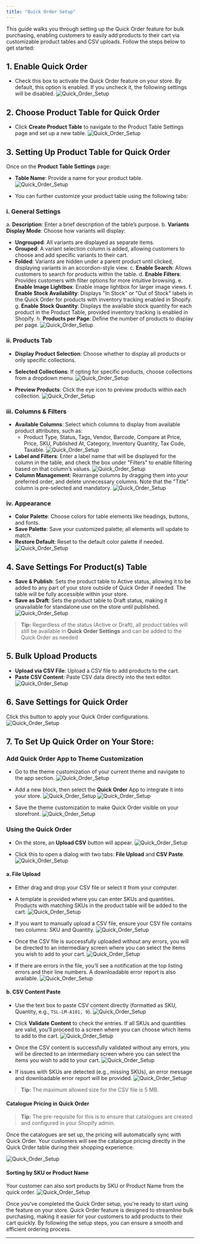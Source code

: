 ```yaml
---
title: "Quick Order Setup"
---
```


This guide walks you through setting up the Quick Order feature for bulk purchasing, enabling customers to easily add products to their cart via customizable product tables and CSV uploads. Follow the steps below to get started:

## 1. **Enable Quick Order**

- Check this box to activate the Quick Order feature on your store. By default, this option is enabled. If you uncheck it, the following settings will be disabled.
![Quick_Order_Setup](./images/quick-1.png)

## 2. **Choose Product Table for Quick Order**

- Click **Create Product Table** to navigate to the Product Table Settings page and set up a new table.
![Quick_Order_Setup](./images/quick-2.png)

## 3. **Setting Up Product Table for Quick Order**

Once on the **Product Table Settings** page:

- **Table Name**: Provide a name for your product table.
![Quick_Order_Setup](./images/quick-3.png)

- You can further customize your product table using the following tabs:

### i. **General Settings**

a. **Description**: Enter a brief description of the table’s purpose.
b. **Variants Display Mode**: Choose how variants will display:
  - **Ungrouped**: All variants are displayed as separate items.
  - **Grouped**: A variant selection column is added, allowing customers to choose and add specific variants to their cart.
  - **Folded**: Variants are hidden under a parent product until clicked, displaying variants in an accordion-style view.
c. **Enable Search**: Allows customers to search for products within the table.
d. **Enable Filters**: Provides customers with filter options for more intuitive browsing.
e. **Enable Image Lightbox**: Enable image lightbox for larger image views.
f. **Enable Stock Availability**: Displays "In Stock" or "Out of Stock" labels in the Quick Order for products with inventory tracking enabled in Shopify.
g. **Enable Stock Quantity**: Displays the available stock quantity for each product in the Product Table, provided inventory tracking is enabled in Shopify.
h. **Products per Page**: Define the number of products to display per page.
![Quick_Order_Setup](./images/CreateProductTable.png)

### ii. **Products Tab**

- **Display Product Selection**: Choose whether to display all products or only specific collections.
- **Selected Collections**: If opting for specific products, choose collections from a dropdown menu.
![Quick_Order_Setup](./images/quick-11.png)

- **Preview Products**: Click the eye icon to preview products within each collection.
![Quick_Order_Setup](./images/quick-12.png)

### iii. **Columns & Filters**

- **Available Columns**: Select which columns to display from available product attributes, such as:
  - Product Type, Status, Tags, Vendor, Barcode, Compare at Price, Price, SKU, Published At, Category, Inventory Quantity, Tax Code, Taxable.
  ![Quick_Order_Setup](./images/quick-13.png)
- **Label and Filters**: Enter a label name that will be displayed for the column in the table, and check the box under "Filters" to enable filtering based on that column’s values.
  ![Quick_Order_Setup](./images/quick-14.png)
- **Column Management**: Rearrange columns by dragging them into your preferred order, and delete unnecessary columns. Note that the "Title" column is pre-selected and mandatory.
  ![Quick_Order_Setup](./images/quick-15.gif)

### iv. **Appearance**

- **Color Palette**: Choose colors for table elements like headings, buttons, and fonts.
- **Save Palette**: Save your customized palette; all elements will update to match.
- **Restore Default**: Reset to the default color palette if needed.
  ![Quick_Order_Setup](./images/quick-16.gif)

## 4. **Save Settings For Product(s) Table**

- **Save & Publish**: Sets the product table to Active status, allowing it to be added to any part of your store outside of Quick Order if needed. The table will be fully accessible within your store.
- **Save as Draft**: Sets the product table to Draft status, making it unavailable for standalone use on the store until published.
  ![Quick_Order_Setup](./images/quick-17.png)

> **Tip:**
> Regardless of the status (Active or Draft), all product tables will still be available in **Quick Order Settings** and can be added to the Quick Order as needed

## 5. **Bulk Upload Products**

- **Upload via CSV File**: Upload a CSV file to add products to the cart.
- **Paste CSV Content**: Paste CSV data directly into the text editor.
  ![Quick_Order_Setup](./images/quick-18.png)

## 6. **Save Settings for Quick Order**

Click this button to apply your Quick Order configurations.
![Quick_Order_Setup](./images/quick-19.png)

## 7. **To Set Up Quick Order on Your Store:**

### Add Quick Order App to Theme Customization

- Go to the theme customization of your current theme and navigate to the app section.
  ![Quick_Order_Setup](./images/quick-20.png)

- Add a new block, then select the **Quick Order** App to integrate it into your store.
  ![Quick_Order_Setup](./images/quick-21.png)
  ![Quick_Order_Setup](./images/quick-22.png)

- Save the theme customization to make Quick Order visible on your storefront.
  ![Quick_Order_Setup](./images/quick-31.png)

### Using the Quick Order

- On the store, an **Upload CSV** button will appear. 
  ![Quick_Order_Setup](./images/quick-23.png)

- Click this to open a dialog with two tabs: **File Upload** and **CSV Paste**.
  ![Quick_Order_Setup](./images/quick-23-1.png)

#### a. **File Upload**

- Either drag and drop your CSV file or select it from your computer.
- A template is provided where you can enter SKUs and quantities. Products with matching SKUs in the product table will be added to the cart.
  ![Quick_Order_Setup](./images/quick-28.png)

- If you want to manually upload a CSV file, ensure your CSV file contains two columns: SKU and Quantity.
  ![Quick_Order_Setup](./images/quick-29.png)

- Once the CSV file is successfully uploaded without any errors, you will be directed to an intermediary screen where you can select the items you wish to add to your cart.
  ![Quick_Order_Setup](./images/quick-25.png)

- If there are errors in the file, you’ll see a notification at the top listing errors and their line numbers. A downloadable error report is also available.
  ![Quick_Order_Setup](./images/quick-27.png)

#### b. **CSV Content Paste**

- Use the text box to paste CSV content directly (formatted as SKU, Quantity, e.g., `TSL-LM-A101, 9`).
  ![Quick_Order_Setup](./images/quick-26.png)

- Click **Validate Content** to check the entries. If all SKUs and quantities are valid, you’ll proceed to a screen where you can choose which items to add to the cart.
  ![Quick_Order_Setup](./images/quick-24.png)

- Once the CSV content is successfully validated without any errors, you will be directed to an intermediary screen where you can select the items you wish to add to your cart.
  ![Quick_Order_Setup](./images/quick-25.png)

- If issues with SKUs are detected (e.g., missing SKUs), an error message and downloadable error report will be provided.
  ![Quick_Order_Setup](./images/quick-24.png)


> **Tip:**
> The maximum allowed size for the CSV file is 5 MB.

#### Catalogue Pricing in Quick Order

> **Tip:**
> The pre-requisite for this is to ensure that catalogues are created and configured in your Shopify admin.

Once the catalogues are set up, the pricing will automatically sync with Quick Order.
Your customers will see the catalogue pricing directly in the Quick Order table during their shopping experience.

![Quick_Order_Setup](./images/Catalogue_Pricing.gif)

#### Sorting by SKU or Product Name
Your customer can also sort products by SKU or Product Name from the quick order.
![Quick_Order_Setup](./images/SKU_Sorting.gif)


Once you've completed the Quick Order setup, you're ready to start using the feature on your store. Quick Order feature is designed to streamline bulk purchasing, making it easier for your customers to add products to their cart quickly. By following the setup steps, you can ensure a smooth and efficient ordering process.

***